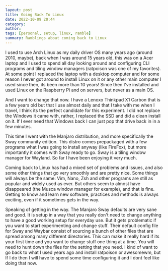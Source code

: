 ```yaml
---
layout: post
title: Going Back To Linux
date: 2022-10-09 20:44
category: 
author: 
tags: [personal, setup, linux, ramble]
summary: Ramblings about coming back to Linux
---
```




I used to use Arch Linux as my daily driver OS many years ago (around 2010, maybe), back when I was around 15 years old, this was on a Acer laptop and I used to spend all day looking around and configuring CLI programs and tiling window managers (ratpoison was one of my favorites). At some point I replaced the laptop with a desktop computer and for some reason I never got around to install Linux on it or any other main computer I used since then, its been more than 10 years! Since then I've installed and used Linux on the Raspberry Pi and on servers, but never as a main OS.

And I want to change that now. I have a Lenoxo Thinkpad X1 Carbon that is a few years old but that I use almost daily and that I take with me when I travel, I think its the perfect candidate for this experiment. I did not replace the Windows it came with, rather, I replaced the SSD and did a clean install on it. If I ever need that Windows back I can just pop that drive back in in a few minutes.

This time I went with the Manjaro distribution, and more specifically the Sway community edition. This distro comes prepackaged with a few programs what I was going to install anyway (like FireFox), but more importantly it comes with Sway ready to go. Sway is a tiling window manager for Wayland. So far I have been enjoying it very much.

Coming back to Linux has had a mixed set of problems and issues, and also some other things that go very smoothly and are pretty nice. Some things will always be the same: Vim, Nano, Zsh and other programs are still as popular and widely used as ever. But others seem to almost have disappeared (the Musca window manager for example), and that is fine. Getting to know and learn new software, practices and methods is always exciting, even if it sometimes gets in the way.

Speaking of getting in the way. The Manjaro Sway defaults are very sane and good. It is setup in a way that you really don't need to change anything to have a good working setup for everyday use. But it gets problematic if you want to start experimenting and change stuff. Their default config file for Sway and Waybar consist of sourcing a bunch of other files that are spread among many different directories. This can make it really hard if its your first time and you want to change stuff one thing at a time. You will need to hunt down the files for the setting that you need. I kind of want to go back to what I used years ago and install ratpoison or awesomewm, but If I do then I will have to spend some time configuring it and I dont feel like doing that now. 



